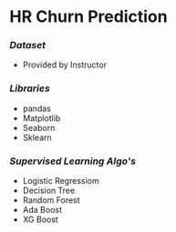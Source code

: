 # HR Churn Prediction
 
 ### *Dataset* ###
 * Provided by Instructor
 
 ### *Libraries* ###
 * pandas
 * Matplotlib
 * Seaborn
 * Sklearn
 
 ### *Supervised Learning Algo's* ###
 * Logistic Regressiom
 * Decision Tree
 * Random Forest
 * Ada Boost
 * XG Boost
 

 
